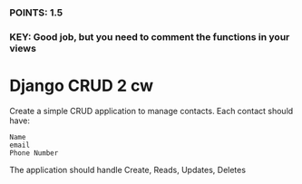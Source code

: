 ### POINTS: 1.5
### KEY: Good job, but you need to comment the functions in your views

# Django CRUD 2 cw

Create a simple CRUD application to manage contacts. Each contact should have:

```
Name
email
Phone Number
```
The application should handle Create, Reads, Updates, Deletes 
